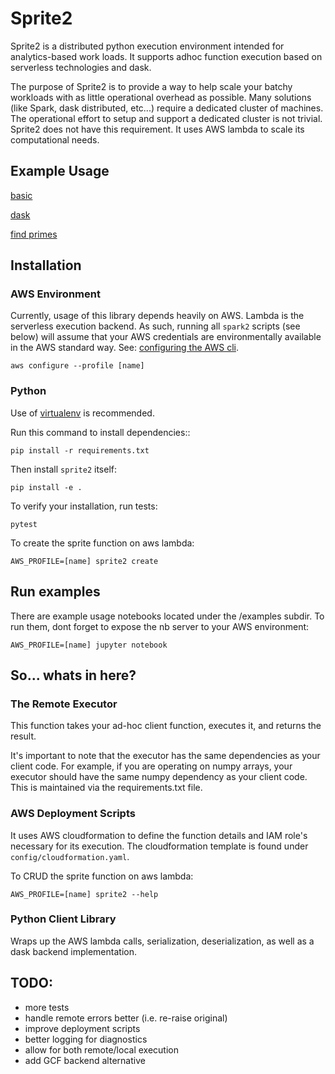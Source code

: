 # Sprite2

Sprite2 is a distributed python execution environment intended for analytics-based work loads.  It supports adhoc function execution based on serverless technologies and dask.

The purpose of Sprite2 is to provide a way to help scale your batchy workloads with as little operational overhead as possible.  Many solutions (like Spark, dask distributed, etc...) require a dedicated cluster of machines.  The operational effort to setup and support a dedicated cluster is not trivial.  Sprite2 does not have this requirement. It uses AWS lambda to scale its computational needs.


## Example Usage

[basic](https://github.com/SayreBlades/sprite2/blob/master/examples/1_basic.ipynb)

[dask](https://github.com/SayreBlades/sprite2/blob/master/examples/2_dask.ipynb)

[find primes](https://github.com/SayreBlades/sprite2/blob/master/examples/3_find_primes.ipynb)


## Installation

### AWS Environment

Currently, usage of this library depends heavily on AWS. Lambda is the serverless execution backend.  As such, running all `spark2` scripts (see below) will assume that your AWS credentials are environmentally available in the AWS standard way.  See: [configuring the AWS cli](https://docs.aws.amazon.com/cli/latest/userguide/cli-chap-getting-started.html).

```
aws configure --profile [name]
```

### Python

Use of [virtualenv](http://www.dabapps.com/blog/introduction-to-pip-and-virtualenv-python) is recommended.

Run this command to install dependencies::

```
pip install -r requirements.txt
```

Then install ``sprite2`` itself:

```
pip install -e .
```

To verify your installation, run tests:

```
pytest
```

To create the sprite function on aws lambda:

```
AWS_PROFILE=[name] sprite2 create
```

## Run examples

There are example usage notebooks located under the /examples subdir.  To run them, dont forget to expose the nb server to your AWS environment:

```
AWS_PROFILE=[name] jupyter notebook
```

## So... whats in here?

### The Remote Executor

This function takes your ad-hoc client function, executes it, and returns the result.

It's important to note that the executor has the same dependencies as your client code.  For example, if you are operating on numpy arrays, your executor should have the same numpy dependency as your client code.  This is maintained via the requirements.txt file.

###  AWS Deployment Scripts

It uses AWS cloudformation to define the function details and IAM role's necessary for its execution.  The cloudformation template is found under `config/cloudformation.yaml`.

To CRUD the sprite function on aws lambda:

```
AWS_PROFILE=[name] sprite2 --help
```

### Python Client Library

Wraps up the AWS lambda calls, serialization, deserialization, as well as a dask backend implementation.


## TODO:

- more tests
- handle remote errors better (i.e. re-raise original)
- improve deployment scripts
- better logging for diagnostics
- allow for both remote/local execution
- add GCF backend alternative

